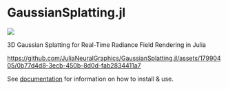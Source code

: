 # GaussianSplatting.jl

[![](https://img.shields.io/badge/docs-dev-blue.svg)](https://julianeuralgraphics.github.io/GaussianSplatting.jl/dev)

3D Gaussian Splatting for Real-Time Radiance Field Rendering in Julia

https://github.com/JuliaNeuralGraphics/GaussianSplatting.jl/assets/17990405/0b77d4d8-3ecb-450b-8d0d-fab2834411a7

See [documentation](https://julianeuralgraphics.github.io/GaussianSplatting.jl/dev) for information on how to install & use.
